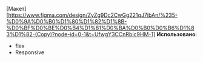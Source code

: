 [Макет][https://www.figma.com/design/ZyZg9Dc2CwGg221qJ7ibAn/%235-%D0%9A%D0%B0%D1%80%D1%82%D1%8B-%D0%BF%D0%BE%D0%B4%D1%81%D0%BA%D0%B0%D0%B6%D1%83%D1%82-(Copy)?node-id=0-1&t=UfwgY3CCnRbic9HM-1]
**Использовано**:
- flex
- Responsive